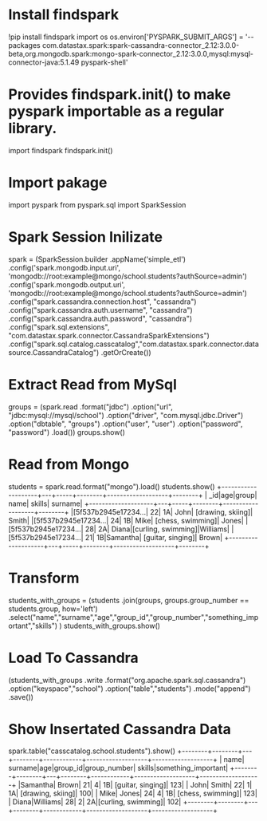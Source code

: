 # Install findspark 
!pip install findspark
import os
os.environ['PYSPARK_SUBMIT_ARGS'] = '--packages com.datastax.spark:spark-cassandra-connector_2.12:3.0.0-beta,org.mongodb.spark:mongo-spark-connector_2.12:3.0.0,mysql:mysql-connector-java:5.1.49 pyspark-shell'
# Provides findspark.init() to make pyspark importable as a regular library.
import findspark
findspark.init()

# Import pakage 
import pyspark
from pyspark.sql import SparkSession

# Spark Session Inilizate 
spark = (SparkSession.builder
    .appName('simple_etl')
    .config('spark.mongodb.input.uri', 'mongodb://root:example@mongo/school.students?authSource=admin')
    .config('spark.mongodb.output.uri', 'mongodb://root:example@mongo/school.students?authSource=admin')
    .config("spark.cassandra.connection.host", "cassandra")
    .config("spark.cassandra.auth.username", "cassandra")
    .config("spark.cassandra.auth.password", "cassandra")
    .config("spark.sql.extensions", "com.datastax.spark.connector.CassandraSparkExtensions")
    .config("spark.sql.catalog.casscatalog","com.datastax.spark.connector.datasource.CassandraCatalog")
    .getOrCreate())
# Extract Read from MySql

groups = (spark.read
    .format("jdbc")
    .option("url", "jdbc:mysql://mysql/school")
    .option("driver", "com.mysql.jdbc.Driver")
    .option("dbtable", "groups")
    .option("user", "user")
    .option("password", "password")
    .load())
groups.show()

# Read from Mongo
students = spark.read.format("mongo").load()
students.show()
+--------------------+---+-----+--------+-------------------+--------+
|                 _id|age|group|    name|             skills| surname|
+--------------------+---+-----+--------+-------------------+--------+
|[5f537b2945e17234...| 22|   1A|    John|  [drawing, skiing]|   Smith|
|[5f537b2945e17234...| 24|   1B|    Mike|  [chess, swimming]|   Jones|
|[5f537b2945e17234...| 28|   2A|   Diana|[curling, swimming]|Williams|
|[5f537b2945e17234...| 21|   1B|Samantha|  [guitar, singing]|   Brown|
+--------------------+---+-----+--------+-------------------+--------+

# Transform
students_with_groups = (students
                        .join(groups, groups.group_number == students.group, how='left')
                        .select("name","surname","age","group_id","group_number","something_important","skills")
                       )
students_with_groups.show()

# Load To Cassandra 

(students_with_groups
    .write
    .format("org.apache.spark.sql.cassandra")
    .option("keyspace","school")
    .option("table","students")
    .mode("append")
    .save())

# Show Insertated Cassandra Data
spark.table("casscatalog.school.students").show()
+--------+--------+---+--------+------------+-------------------+-------------------+
|    name| surname|age|group_id|group_number|             skills|something_important|
+--------+--------+---+--------+------------+-------------------+-------------------+
|Samantha|   Brown| 21|       4|          1B|  [guitar, singing]|                123|
|    John|   Smith| 22|       1|          1A|  [drawing, skiing]|                100|
|    Mike|   Jones| 24|       4|          1B|  [chess, swimming]|                123|
|   Diana|Williams| 28|       2|          2A|[curling, swimming]|                102|
+--------+--------+---+--------+------------+-------------------+-------------------+
